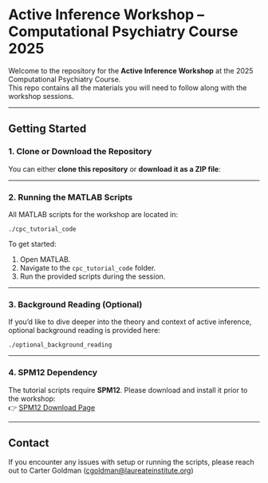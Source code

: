 # Active Inference Workshop – Computational Psychiatry Course 2025

Welcome to the repository for the **Active Inference Workshop** at the 2025 Computational Psychiatry Course.  
This repo contains all the materials you will need to follow along with the workshop sessions.

---

## Getting Started

### 1. Clone or Download the Repository
You can either **clone this repository** or **download it as a ZIP file**:

---

### 2. Running the MATLAB Scripts
All MATLAB scripts for the workshop are located in:

```
./cpc_tutorial_code
```

To get started:
1. Open MATLAB.
2. Navigate to the `cpc_tutorial_code` folder.
3. Run the provided scripts during the session.

---

### 3. Background Reading (Optional)
If you’d like to dive deeper into the theory and context of active inference, optional background reading is provided here:

```
./optional_background_reading
```

---

### 4. SPM12 Dependency
The tutorial scripts require **SPM12**. Please download and install it prior to the workshop:  
👉 [SPM12 Download Page](https://www.fil.ion.ucl.ac.uk/spm/software/spm12/)


---

## Contact
If you encounter any issues with setup or running the scripts, please reach out to Carter Goldman (cgoldman@laureateinstitute.org)
